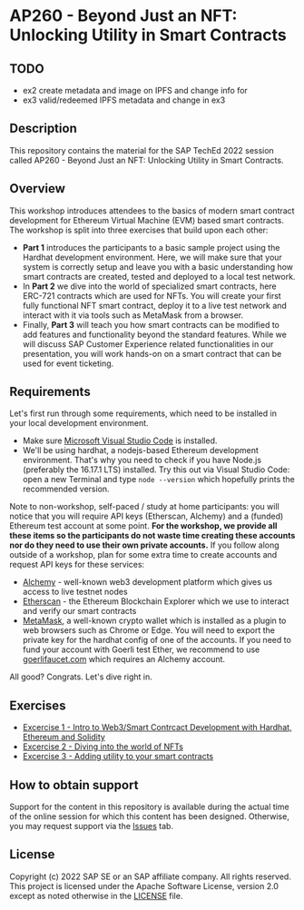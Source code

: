 # AP260 - Beyond Just an NFT: Unlocking Utility in Smart Contracts

## TODO
- ex2 create metadata and image on IPFS and change info for 
- ex3 valid/redeemed IPFS metadata and change in ex3


## Description

This repository contains the material for the SAP TechEd 2022 session called AP260 - Beyond Just an NFT: Unlocking Utility in Smart Contracts.  

## Overview

This workshop introduces attendees to the basics of modern smart contract development for Ethereum Virtual Machine (EVM) based smart contracts. The workshop is split into three exercises that build upon each other:

- **Part 1** introduces the participants to a basic sample project using the Hardhat development environment. Here, we will make sure that your system is correctly setup and leave you with a basic understanding how smart contracts are created, tested and deployed to a local test network. 
- In **Part 2** we dive into the world of specialized smart contracts, here ERC-721 contracts which are used for NFTs. You will create your first fully functional NFT smart contract, deploy it to a live test network and interact with it via tools such as MetaMask from a browser. 
- Finally, **Part 3** will teach you how smart contracts can be modified to add features and functionality beyond the standard features. While we will discuss SAP Customer Experience related functionalities in our presentation, you will work hands-on on a smart contract that can be used for event ticketing.  

## Requirements
Let's first run through some requirements, which need to be installed in your local development environment. 
- Make sure [Microsoft Visual Studio Code](https://code.visualstudio.com/) is installed. 
- We'll be using hardhat, a nodejs-based Ethereum development environment. That's why you need to check if you have Node.js (preferably the 16.17.1 LTS) installed. Try this out via Visual Studio Code: open a new Terminal and type `node --version` which hopefully prints the recommended version.

Note to non-workshop, self-paced / study at home participants: you will notice that you will require API keys (Etherscan, Alchemy) and a (funded) Ethereum test account at some point. **For the workshop, we provide all these items so the participants do not waste time creating these accounts nor do they need to use their own private accounts.** If you follow along outside of a workshop, plan for some extra time to create accounts and request API keys for these services:

- [Alchemy](https://www.alchemy.com/) - well-known web3 development platform which gives us access to live testnet nodes
- [Etherscan](https://etherscan.io/) - the Ethereum Blockchain Explorer which we use to interact and verify our smart contracts
- [MetaMask](https://metamask.io/), a well-known crypto wallet which is installed as a plugin to web browsers such as Chrome or Edge. You will need to export the private key for the hardhat config of one of the accounts. If you need to fund your account with Goerli test Ether, we recommend to use [goerlifaucet.com](https://goerlifaucet.com/) which requires an Alchemy account. 

All good? Congrats. Let's dive right in.

## Exercises

- [Excercise 1 - Intro to Web3/Smart Contrcact Development with Hardhat, Ethereum and Solidity](exercises/ex1/)
- [Excercise 2 - Diving into the world of NFTs](exercises/ex2/)
- [Excercise 3 - Adding utility to your smart contracts](exercises/ex3/)
    
## How to obtain support

Support for the content in this repository is available during the actual time of the online session for which this content has been designed. Otherwise, you may request support via the [Issues](../../issues) tab.

## License
Copyright (c) 2022 SAP SE or an SAP affiliate company. All rights reserved. This project is licensed under the Apache Software License, version 2.0 except as noted otherwise in the [LICENSE](LICENSES/Apache-2.0.txt) file.
